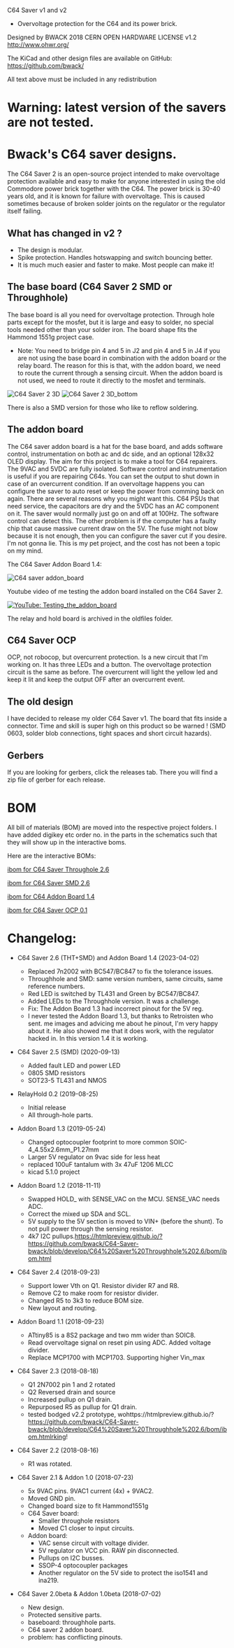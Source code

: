 C64 Saver v1 and v2
- Overvoltage protection for the C64 and its power brick.

Designed by BWACK 2018
CERN OPEN HARDWARE LICENSE v1.2
http://www.ohwr.org/

The KiCad and other design files are available on GitHub:
https://github.com/bwack/

All text above must be included in any redistribution

# Warning: latest version of the savers are not tested.

# Bwack's C64 saver designs.

The C64 Saver 2 is an open-source project intended to make overvoltage protection available and easy to make for anyone interested in using the old Commodore power brick together with the C64. The power brick is 30-40 years old, and it is known for failure with overvoltage. This is caused sometimes because of broken solder joints on the regulator or the regulator itself failing.

## What has changed in v2 ?
- The design is modular.
- Spike protection. Handles hotswapping and switch bouncing better.
- It is much much easier and faster to make. Most people can make it!

## The base board (C64 Saver 2 SMD or Throughhole)
The base board is all you need for overvoltage protection. Through hole parts except for the mosfet, but it is large and easy to solder, no special tools needed other than your solder iron. The board shape fits the Hammond 1551g project case.
* Note: You need to bridge pin 4 and 5 in J2 and pin 4 and 5 in J4 if you are not using the base board in combination with the addon board or the relay board. The reason for this is that, with the addon board, we need to route the current through a sensing circuit. When the addon board is not used, we need to route it directly to the mosfet and terminals.

 ![C64 Saver 2 3D](C64%20Saver%20Throughhole%202.6/C64Saver2_3D.png)
 ![C64 Saver 2 3D_bottom](C64%20Saver%20Throughhole%202.6/C64Saver2_3D_bottom.png)
 
There is also a SMD version for those who like to reflow soldering.

## The addon board
The C64 saver addon board is a hat for the base board, and adds software control, instrumentation on both ac and dc side, and an optional 128x32 OLED display. The aim for this project is to make a tool for C64 repairers. The 9VAC and 5VDC are fully isolated. Software control and instrumentation is useful if you are repairing C64s. You can set the output to shut down in case of an overcurrent condition. If an overvoltage happens you can configure the saver to auto reset or keep the power from comming back on again. There are several reasons why you might want this. C64 PSUs that need service, the capacitors are dry and the 5VDC has an AC component on it. The saver would normally just go on and off at 100Hz. The software control can detect this. The other problem is if the computer has a faulty chip that cause massive current draw on the 5V. The fuse might not blow because it is not enough, then you can configure the saver cut if you desire. I'm not gonna lie. This is my pet project, and the cost has not been a topic on my mind.

The C64 Saver Addon Board 1.4:

![C64 saver addon_board](addon%20board%201.4/C64Saver2-addon-1.4_3Dfront.png)

Youtube video of me testing the addon board installed on the C64 Saver 2.

[![YouTube: Testing_the_addon_board ](http://img.youtube.com/vi/oYrapS5jUx8/0.jpg)](http://www.youtube.com/watch?v=oYrapS5jUx8)

The relay and hold board is archived in the oldfiles folder.

## C64 Saver OCP

OCP, not robocop, but overcurrent protection. Is a new circuit that I'm working on. It has three LEDs and a button. The overvoltage protection circuit is the same as before. The overcurrent will light the yellow led and keep it lit and keep the output OFF after an overcurrent event.

## The old design
I have decided to release my older C64 Saver v1. The board that fits inside a connector. Time and skill is super high on this product so be warned ! (SMD 0603, solder blob connections, tight spaces and short circuit hazards).

## Gerbers
If you are looking for gerbers, click the releases tab. There you will find a zip file of gerber for each release.

# BOM
All bill of materials (BOM) are moved into the respective project folders. I have added digikey etc order no. in the parts in the schematics such that they will show up in the interactive boms.

Here are the interactive BOMs:

[ibom for C64 Saver Throughole 2.6](https://htmlpreview.github.io/?https://github.com/bwack/C64-Saver-bwack/blob/master/C64%20Saver%20Throughhole%202.6/bom/ibom.html)

[ibom for C64 Saver SMD 2.6](https://htmlpreview.github.io/?https://github.com/bwack/C64-Saver-bwack/blob/master/C64%20Saver%20SMD%202.6/bom/ibom.html)

[ibom for C64 Addon Board 1.4](https://htmlpreview.github.io/?https://github.com/bwack/C64-Saver-bwack/blob/master/addon%20board%201.4/bom/ibom.html)

[ibom for C64 Saver OCP 0.1](https://htmlpreview.github.io/?https://github.com/bwack/C64-Saver-bwack/blob/master/C64%20Saver%20OCP%200.1/bom/ibom.html)



# Changelog:

- C64 Saver 2.6 (THT+SMD) and Addon Board 1.4 (2023-04-02)
  - Replaced 7n2002 with BC547/BC847 to fix the tolerance issues.
  - Throughhole and SMD: same version numbers, same circuits, same reference numbers.
  - Red LED is switched by TL431 and Green by BC547/BC847.
  - Added LEDs to the Throughhole version. It was a challenge.
  - Fix: The Addon Board 1.3 had incorrect pinout for the 5V reg.
  - I never tested the Addon Board 1.3, but thanks to Retroisten who sent.
  me images and advicing me about he pinout, I'm very happy about it. He also
  showed me that it does work, with the regulator hacked in.  In this version 1.4
  it is working.

- C64 Saver 2.5 (SMD) (2020-09-13)
  - Added fault LED and power LED
  - 0805 SMD resistors
  - SOT23-5 TL431 and NMOS

- RelayHold 0.2 (2019-08-25)
  - Initial release
  - All through-hole parts.

- Addon Board 1.3 (2019-05-24)
  - Changed optocoupler footprint to more common SOIC-4_4.55x2.6mm_P1.27mm
  - Larger 5V regulator on 9vac side for less heat
  - replaced 100uF tantalum with 3x 47uF 1206 MLCC
  - kicad 5.1.0 project

- Addon Board 1.2 (2018-11-11)
  - Swapped HOLD_ with SENSE_VAC on the MCU. SENSE_VAC needs ADC.
  - Correct the mixed up SDA and SCL.
  - 5V supply to the 5V section is moved to VIN+ (before the shunt).
    To not pull power through the sensing resistor.
  - 4k7 I2C pullups.https://htmlpreview.github.io/?https://github.com/bwack/C64-Saver-bwack/blob/develop/C64%20Saver%20Throughhole%202.6/bom/ibom.html

- C64 Saver 2.4 (2018-09-23)
  - Support lower Vth on Q1. Resistor divider R7 and R8.
  - Remove C2 to make room for resistor divider.
  - Changed R5 to 3k3 to reduce BOM size.
  - New layout and routing.

- Addon Board 1.1 (2018-09-23)
  - ATtiny85 is a 8S2 package and two mm wider than SOIC8.
  - Read overvoltage signal on reset pin using ADC. Added voltage divider.
  - Replace MCP1700 with MCP1703. Supporting higher Vin_max

- C64 Saver 2.3 (2018-08-18)
  - Q1 2N7002 pin 1 and 2 rotated
  - Q2 Reversed drain and source
  - Increased pullup on Q1 drain.
  - Repurposed R5 as pullup for Q1 drain.
  - tested bodged v2.2 prototype, wohttps://htmlpreview.github.io/?https://github.com/bwack/C64-Saver-bwack/blob/develop/C64%20Saver%20Throughhole%202.6/bom/ibom.htmlrking!

- C64 Saver 2.2 (2018-08-16)
  - R1 was rotated.

- C64 Saver 2.1 & Addon 1.0 (2018-07-23)
  - 5x 9VAC pins. 9VAC1 current (4x) + 9VAC2.
  - Moved GND pin.
  - Changed board size to fit Hammond1551g
  - C64 Saver board:
    - Smaller throughole resistors
    - Moved C1 closer to input circuits.
  - Addon board:
    - VAC sense circuit with voltage divider.
    - 5V regulator on VCC pin. RAW pin disconnected.
    - Pullups on I2C busses.
    - SSOP-4 optocoupler packages
    - Another regulator on the 5V side to protect the iso1541 and ina219.

- C64 Saver 2.0beta & Addon 1.0beta (2018-07-02)
  - New design.
  - Protected sensitive parts.
  - baseboard: throughhole parts.
  - C64 saver 2 addon board.
  - problem: has conflicting pinouts.
